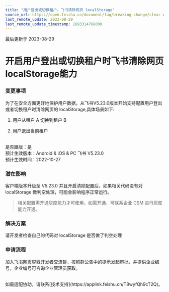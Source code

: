 ```yaml
---
title: "用户登出或切换租户，飞书清除网页 localStorage"
source_url: https://open.feishu.cn/document/faq/breaking-change/clear-webview-localstorage
last_remote_update: 2023-08-29
last_remote_update_timestamp: 1693314768000
---
```

最后更新于 2023-08-29

# 开启用户登出或切换租户时飞书清除网页 localStorage能力
### 变更事项
为了在安全方面更好地保护用户数据，从飞书V5.23.0版本开始支持配置用户登出或者切换租户时清除网页的 localStorage,具体场景如下:

1. 用户从租户 A 切换到租户 B

2. 用户退出当前租户

<br>
是否跟版：是<br>
预计生效版本：Android & iOS & PC 飞书 V5.23.0<br>
预计生效时间：2022-10-27<br>

### 潜在影响
客户端版本升级至 V5.23.0 并且开启清除配置后，如果相关代码没有对 localStorage 做判空处理，可能会影响程序正常运行。

> 相关配置需开通灰度能力才可使用，如需开通，可联系企业 CSM 进行灰度能力开通。

### 解决方案

请开发者检查自己的代码对 localStorage 是否做了判空处理

### 申请流程
加入[飞书网页容器开发者交流群](https://applink.feishu.cn/client/chat/chatter/add_by_link?link_token=30ema508-ab08-4023-9773-a51611ff6df5)，按照群公告中的提示发起审批，并提供企业编号，企业编号可咨询企业管理员获取。

<br>
如需适配协助，请联系[技术支持](https://applink.feishu.cn/T8wyfQh9cT2Q)。
